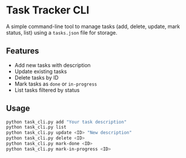 # Task Tracker CLI

A simple command-line tool to manage tasks (add, delete, update, mark status, list) using a `tasks.json` file for storage.

## Features
- Add new tasks with description
- Update existing tasks
- Delete tasks by ID
- Mark tasks as `done` or `in-progress`
- List tasks filtered by status

## Usage

```bash
python task_cli.py add "Your task description"
python task_cli.py list
python task_cli.py update <ID> "New description"
python task_cli.py delete <ID>
python task_cli.py mark-done <ID>
python task_cli.py mark-in-progress <ID>
